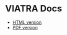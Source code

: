 # VIATRA Docs

* [HTML version](https://build.incquerylabs.com/jenkins/job/thales-modelpatch-docs/lastSuccessfulBuild/artifact/docs/study/ModelPatchStudy.html)
* [PDF version](https://build.incquerylabs.com/jenkins/job/thales-modelpatch-docs/lastSuccessfulBuild/artifact/docs/study/ModelPatchStudy.html)
